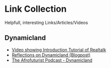 # Link Collection

Helpfull, interesting Links/Articles/Videos

## Dynamicland

- [Video showing Introduction Tutorial of Realtalk](https://www.youtube.com/watch?v=PvHddfHX9hc&t=90s)
- [Reflections on Dynamicland (Blogpost)](https://medium.com/@wittkensis/reflections-on-dynamicland-65158b06196) 
- [The Afrofuturist Podcast - Dynamicland](https://www.stitcher.com/podcast/ahmed-best/the-afrofuturist-podcast/e/53538464) 
